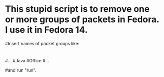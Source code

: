 # This stupid script is to remove one or more groups of packets in Fedora. I use it in Fedora 14.
#Insert names of packet groups like:
#
#... 
#Java
#Office
#...

#and run "run".
